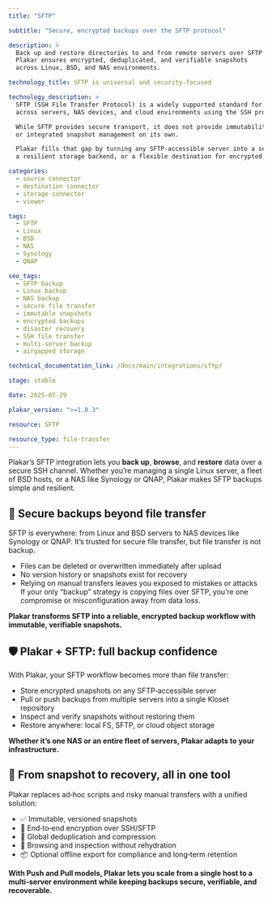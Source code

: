 ```yaml
---
title: "SFTP"

subtitle: "Secure, encrypted backups over the SFTP protocol"

description: >
  Back up and restore directories to and from remote servers over SFTP.
  Plakar ensures encrypted, deduplicated, and verifiable snapshots
  across Linux, BSD, and NAS environments.

technology_title: SFTP is universal and security-focused

technology_description: >
  SFTP (SSH File Transfer Protocol) is a widely supported standard for securely transferring files
  across servers, NAS devices, and cloud environments using the SSH protocol.

  While SFTP provides secure transport, it does not provide immutability, deduplication,
  or integrated snapshot management on its own.

  Plakar fills that gap by turning any SFTP-accessible server into a secure backup source,
  a resilient storage backend, or a flexible destination for encrypted, verifiable snapshots.

categories:
  - source connector
  - destination connector
  - storage connector
  - viewer

tags:
  - SFTP
  - Linux
  - BSD
  - NAS
  - Synology
  - QNAP

seo_tags:
  - SFTP backup
  - Linux backup
  - NAS backup
  - secure file transfer
  - immutable snapshots
  - encrypted backups
  - disaster recovery
  - SSH file transfer
  - multi-server backup
  - airgapped storage

technical_documentation_link: /docs/main/integrations/sftp/

stage: stable

date: 2025-07-29

plakar_version: ">=1.0.3"

resource: SFTP

resource_type: file-transfer
---
```



Plakar’s SFTP integration lets you **back up**, **browse**, and **restore** data over a secure SSH channel. Whether you’re managing a single Linux server, a fleet of BSD hosts, or a NAS like Synology or QNAP, Plakar makes SFTP backups simple and resilient.

## 🔐 Secure backups beyond file transfer

SFTP is everywhere: from Linux and BSD servers to NAS devices like Synology or QNAP.
It’s trusted for secure file transfer, but file transfer is not backup.
- Files can be deleted or overwritten immediately after upload
- No version history or snapshots exist for recovery
- Relying on manual transfers leaves you exposed to mistakes or attacks
If your only “backup” strategy is copying files over SFTP, you’re one compromise or misconfiguration away from data loss.

**Plakar transforms SFTP into a reliable, encrypted backup workflow with immutable, verifiable snapshots.**

## 🛡️ Plakar + SFTP: full backup confidence

With Plakar, your SFTP workflow becomes more than file transfer:
- Store encrypted snapshots on any SFTP‑accessible server
- Pull or push backups from multiple servers into a single Kloset repository
- Inspect and verify snapshots without restoring them
- Restore anywhere: local FS, SFTP, or cloud object storage

**Whether it’s one NAS or an entire fleet of servers, Plakar adapts to your infrastructure.**

## 🚀 From snapshot to recovery, all in one tool

Plakar replaces ad‑hoc scripts and risky manual transfers with a unified solution:
- ✅ Immutable, versioned snapshots
- 🔐 End‑to‑end encryption over SSH/SFTP
- 🧠 Global deduplication and compression
- 🔎 Browsing and inspection without rehydration
- 📦 Optional offline export for compliance and long‑term retention

**With Push and Pull models, Plakar lets you scale from a single host to a multi‑server environment while keeping backups secure, verifiable, and recoverable.**